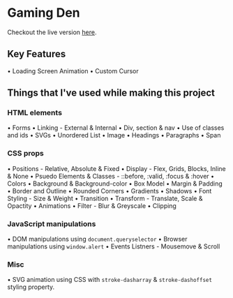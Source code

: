# Gaming Den

Checkout the live version [here](https://1aimaneqbal.github.io/gaming-den/).

## Key Features

• Loading Screen Animation
• Custom Cursor

## Things that I've used while making this project

### HTML elements

• Forms
• Linking - External & Internal
• Div, section & nav
• Use of classes and ids
• SVGs
• Unordered List
• Image
• Headings
• Paragraphs
• Span

### CSS props

• Positions - Relative, Absolute & Fixed
• Display - Flex, Grids, Blocks, Inline & None
• Psuedo Elements & Classes - ::before, :valid, :focus & :hover
• Colors
• Background & Background-color
• Box Model
• Margin & Padding
• Border and Outline
• Rounded Corners
• Gradients
• Shadows
• Font Styling - Size & Weight
• Transition
• Transform - Translate, Scale & Opactity
• Animations
• Filter - Blur & Greyscale
• Clipping

### JavaScript manipulations

• DOM manipulations using `document.queryselector`
• Browser manipulations using `window.alert`
• Events Listners - Mousemove & Scroll

### Misc

• SVG animation using CSS with `stroke-dasharray` & `stroke-dashoffset` styling property.

